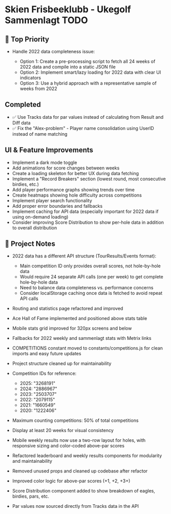 # Skien Frisbeeklubb - Ukegolf Sammenlagt TODO

## 🥇 Top Priority

- Handle 2022 data completeness issue:

  - Option 1: Create a pre-processing script to fetch all 24 weeks of 2022 data and compile into a static JSON file
  - Option 2: Implement smart/lazy loading for 2022 data with clear UI indicators
  - Option 3: Use a hybrid approach with a representative sample of weeks from 2022

## Completed

- ✅ Use Tracks data for par values instead of calculating from Result and Diff data
- ✅ Fix the "Alex-problem" - Player name consolidation using UserID instead of name matching

## UI & Feature Improvements

- Implement a dark mode toggle
- Add animations for score changes between weeks
- Create a loading skeleton for better UX during data fetching
- Implement a "Record Breakers" section (lowest round, most consecutive birdies, etc.)
- Add player performance graphs showing trends over time
- Create heatmaps showing hole difficulty across competitions
- Implement player search functionality
- Add proper error boundaries and fallbacks
- Implement caching for API data (especially important for 2022 data if using on-demand loading)
- Consider improving Score Distribution to show per-hole data in addition to overall distribution

## 📝 Project Notes

- 2022 data has a different API structure (TourResults/Events format):

  - Main competition ID only provides overall scores, not hole-by-hole data
  - Would require 24 separate API calls (one per week) to get complete hole-by-hole data
  - Need to balance data completeness vs. performance concerns
  - Consider localStorage caching once data is fetched to avoid repeat API calls

- Routing and statistics page refactored and improved
- Ace Hall of Fame implemented and positioned above stats table
- Mobile stats grid improved for 320px screens and below
- Fallbacks for 2022 weekly and sammenlagt stats with Metrix links
- COMPETITIONS constant moved to constants/competitions.js for clean imports and easy future updates
- Project structure cleaned up for maintainability
- Competition IDs for reference:
  - 2025: "3268191"
  - 2024: "2886967"
  - 2023: "2503707"
  - 2022: "2079115"
  - 2021: "1660549"
  - 2020: "1222406"
- Maximum counting competitions: 50% of total competitions
- Display at least 20 weeks for visual consistency
- Mobile weekly results now use a two-row layout for holes, with responsive sizing and color-coded above-par scores
- Refactored leaderboard and weekly results components for modularity and maintainability
- Removed unused props and cleaned up codebase after refactor
- Improved color logic for above-par scores (+1, +2, +3+)
- Score Distribution component added to show breakdown of eagles, birdies, pars, etc.
- Par values now sourced directly from Tracks data in the API
